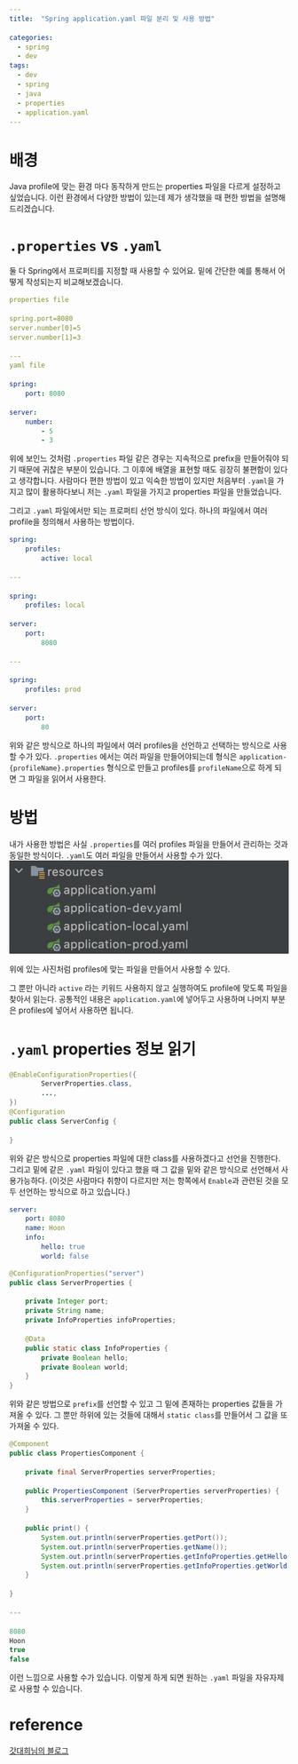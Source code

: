 ```yaml
---
title:  "Spring application.yaml 파일 분리 및 사용 방법"

categories:
  - spring
  - dev
tags:
  - dev
  - spring
  - java
  - properties
  - application.yaml
---
```


# 배경
Java profile에 맞는 환경 마다 동작하게 만드는 properties 파일을 다르게 설정하고 싶었습니다. 이런 환경에서 다양한 방법이 있는데 제가 생각했을 때 편한 방법을 설명해드리겠습니다.

# `.properties` vs `.yaml`
둘 다 Spring에서 프로퍼티를 지정할 때 사용할 수 있어요. 밑에 간단한 예를 통해서 어떻게 작성되는지 비교해보겠습니다.
```yaml
properties file

spring.port=8080
server.number[0]=5
server.number[1]=3

---
yaml file

spring:
    port: 8080

server:
    number:
        - 5
        - 3
```
위에 보인느 것처럼 `.properties` 파일 같은 경우는 지속적으로 prefix을 만들어줘야 되기 때문에 귀찮은 부분이 있습니다. 그 이후에 배열을 표현할 때도 굉장히 불편함이 있다고 생각합니다.
사람마다 편한 방법이 있고 익숙한 방법이 있지만 처음부터 `.yaml`을 가지고 많이 활용하다보니 저는 `.yaml` 파일을 가지고 properties 파일을 만들었습니다.

그리고 `.yaml` 파일에서만 되는 프로퍼티 선언 방식이 있다. 하나의 파일에서 여러 profile을 정의해서 사용하는 방법이다.
```yaml
spring:
    profiles:
        active: local

---

spring:
    profiles: local

server:
    port:
        8080

---

spring:
    profiles: prod

server:
    port:
        80
```
위와 같은 방식으로 하나의 파일에서 여러 profiles을 선언하고 선택하는 방식으로 사용할 수가 있다. `.properties` 에서는 여러 파일을 만들어야되는데 형식은 `application-{profileName}.properties` 형식으로 만들고 profiles를 `profileName`으로 하게 되면 그 파일을 읽어서 사용한다.

# 방법
내가 사용한 방법은 사실 `.properties`를 여러 profiles 파일을 만들어서 관리하는 것과 동일한 방식이다. `.yaml`도 여러 파일을 만들어서 사용할 수가 있다.
![사진1](/assets/images/application.yaml-1.png)

위에 있는 사진처럼 profiles에 맞는 파일을 만들어서 사용할 수 있다.

그 뿐만 아니라 `active` 라는 키워드 사용하지 않고 실행하여도 profile에 맞도록 파일을 찾아서 읽는다. 공통적인 내용은 `application.yaml`에 넣어두고 사용하며 나머지 부분은 profiles에 넣어서 사용하면 됩니다.

# `.yaml` properties 정보 읽기
```java
@EnableConfigurationProperties({
        ServerProperties.class,
        ...,
})
@Configuration
public class ServerConfig {

}
```
위와 같은 방식으로 properties 파일에 대한 class를 사용하겠다고 선언을 진행한다. 그리고 밑에 같은 `.yaml` 파일이 있다고 했을 때 그 값을 밑와 같은 방식으로 선언해서 사용가능하다. (이것은 사람마다 취향이 다르지만 저는 항쪽에서 `Enable`과 관련된 것을 모두 선언하는 방식으로 하고 있습니다.)

```yaml
server:
    port: 8080
    name: Hoon
    info:
        hello: true
        world: false
```

```java
@ConfigurationProperties("server")
public class ServerProperties {

    private Integer port;
    private String name;
    private InfoProperties infoProperties;

    @Data
    public static class InfoProperties {
        private Boolean hello;
        private Boolean world;
    }
}
```
위와 같은 방법으로 `prefix`를 선언할 수 있고 그 밑에 존재하는 properties 값들을 가져올 수 있다. 그 뿐만 하위에 있는 것들에 대해서 `static class`를 만들어서 그 값을 또 가져올 수 있다.

```java
@Component
public class PropertiesComponent {

    private final ServerProperties serverProperties;

    public PropertiesComponent (ServerProperties serverProperties) {
        this.serverProperties = serverProperties;
    }

    public print() {
        System.out.println(serverProperties.getPort());
        System.out.println(serverProperties.getName());
        System.out.println(serverProperties.getInfoProperties.getHello());
        System.out.println(serverProperties.getInfoProperties.getWorld());
    }

}

---

8080
Hoon
true
false
```
이런 느낌으로 사용할 수가 있습니다. 이렇게 하게 되면 원하는 `.yaml` 파일을 자유자제로 사용할 수 있습니다. 

# reference

[갓대희님의 블로그](https://goddaehee.tistory.com/213)
